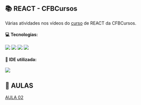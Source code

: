 ## :books: REACT - CFBCursos
Várias atividades nos vídeos do [curso](https://www.youtube.com/playlist?list=PLx4x_zx8csUh752BVDGZkxYpY9lS40fyC) de REACT da CFBCursos.

#### :computer: Tecnologias:
<div>
  <img src="https://skills.thijs.gg/icons?i=html">
  <img src="https://skills.thijs.gg/icons?i=css">
  <img src="https://skills.thijs.gg/icons?i=js">
  <img src="https://skills.thijs.gg/icons?i=react">
</div>

#### :bookmark: IDE utilizada:
  <img src="https://skills.thijs.gg/icons?i=vscode">
  
## :notebook_with_decorative_cover: AULAS
  [AULA 02](https://github.com/matheusfladislau/REACT-CFBCursos/tree/master/AULA%202)
